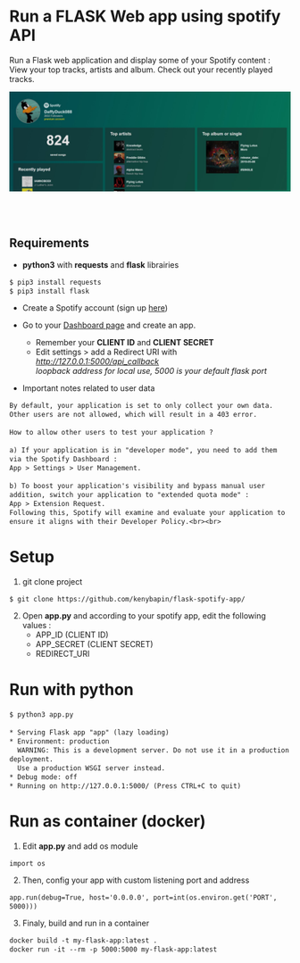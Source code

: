 # Run a FLASK Web app using spotify API


Run a Flask web application and display some of your Spotify content :<br>
View your top tracks, artists and album. Check out your recently played tracks.

![image](preview.jpg?raw=true)

<br><br>
## Requirements
* **python3** with **requests** and **flask** librairies
```
$ pip3 install requests
$ pip3 install flask
```
* Create a Spotify account (sign up [here](www.spotify.com))
* Go to your [Dashboard page](https://developer.spotify.com/dashboard/login) and create an app.
  - Remember your **CLIENT ID** and **CLIENT SECRET**
  - Edit settings > add a Redirect URI with *http://127.0.0.1:5000/api_callback* <br>
    *loopback address for local use, 5000 is your default flask port*
 
* Important notes related to user data
```
By default, your application is set to only collect your own data. 
Other users are not allowed, which will result in a 403 error.

How to allow other users to test your application ?

a) If your application is in "developer mode", you need to add them via the Spotify Dashboard : 
App > Settings > User Management.

b) To boost your application's visibility and bypass manual user addition, switch your application to "extended quota mode" :
App > Extension Request. 
Following this, Spotify will examine and evaluate your application to ensure it aligns with their Developer Policy.<br><br>
```

# Setup

1. git clone project
```
$ git clone https://github.com/kenybapin/flask-spotify-app/
```
2. Open **app.py** and according to your spotify app, edit the following values : 
   - APP_ID (CLIENT ID)
   - APP_SECRET (CLIENT SECRET)
   - REDIRECT_URI

# Run with python

``` 
$ python3 app.py

* Serving Flask app "app" (lazy loading)
* Environment: production
  WARNING: This is a development server. Do not use it in a production deployment.
  Use a production WSGI server instead.
* Debug mode: off
* Running on http://127.0.0.1:5000/ (Press CTRL+C to quit)
```

    
# Run as container (docker)
1. Edit **app.py** and add os module
```
import os
```
2. Then, config your app with custom listening port and address
```
app.run(debug=True, host='0.0.0.0', port=int(os.environ.get('PORT', 5000)))
```
3. Finaly, build and run in a container 
```
docker build -t my-flask-app:latest .
docker run -it --rm -p 5000:5000 my-flask-app:latest
```


 
